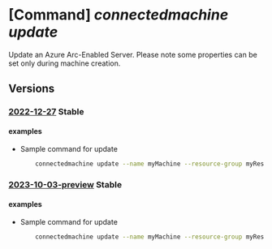 # [Command] _connectedmachine update_

Update an Azure Arc-Enabled Server. Please note some properties can be set only during machine creation.

## Versions

### [2022-12-27](/Resources/mgmt-plane/L3N1YnNjcmlwdGlvbnMve30vcmVzb3VyY2Vncm91cHMve30vcHJvdmlkZXJzL21pY3Jvc29mdC5oeWJyaWRjb21wdXRlL21hY2hpbmVzL3t9/2022-12-27.xml) **Stable**

<!-- mgmt-plane /subscriptions/{}/resourcegroups/{}/providers/microsoft.hybridcompute/machines/{} 2022-12-27 -->

#### examples

- Sample command for update
    ```bash
        connectedmachine update --name myMachine --resource-group myResourceGroup --location eastus2euap
    ```

### [2023-10-03-preview](/Resources/mgmt-plane/L3N1YnNjcmlwdGlvbnMve30vcmVzb3VyY2Vncm91cHMve30vcHJvdmlkZXJzL21pY3Jvc29mdC5oeWJyaWRjb21wdXRlL21hY2hpbmVzL3t9/2023-10-03-preview.xml) **Stable**

<!-- mgmt-plane /subscriptions/{}/resourcegroups/{}/providers/microsoft.hybridcompute/machines/{} 2023-10-03-preview -->

#### examples

- Sample command for update
    ```bash
        connectedmachine update --name myMachine --resource-group myResourceGroup --location eastus2euap
    ```
